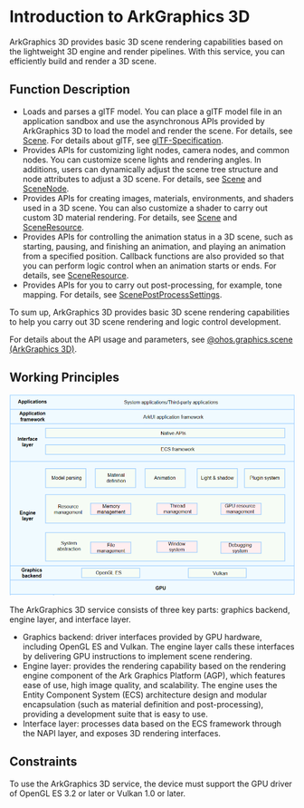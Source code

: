 # Introduction to ArkGraphics 3D

ArkGraphics 3D provides basic 3D scene rendering capabilities based on the lightweight 3D engine and render pipelines. With this service, you can efficiently build and render a 3D scene.

## Function Description

- Loads and parses a glTF model. You can place a glTF model file in an application sandbox and use the asynchronous APIs provided by ArkGraphics 3D to load the model and render the scene. For details, see [Scene](../reference/apis-arkgraphics3d/js-apis-inner-scene.md). For details about glTF, see [glTF-Specification](https://registry.khronos.org/glTF/specs/2.0/glTF-2.0.html).
- Provides APIs for customizing light nodes, camera nodes, and common nodes. You can customize scene lights and rendering angles. In additions, users can dynamically adjust the scene tree structure and node attributes to adjust a 3D scene. For details, see [Scene](../reference/apis-arkgraphics3d/js-apis-inner-scene.md) and [SceneNode](../reference/apis-arkgraphics3d/js-apis-inner-scene-nodes.md).
- Provides APIs for creating images, materials, environments, and shaders used in a 3D scene. You can also customize a shader to carry out custom 3D material rendering. For details, see [Scene](../reference/apis-arkgraphics3d/js-apis-inner-scene.md) and [SceneResource](../reference/apis-arkgraphics3d/js-apis-inner-scene-resources.md).
- Provides APIs for controlling the animation status in a 3D scene, such as starting, pausing, and finishing an animation, and playing an animation from a specified position. Callback functions are also provided so that you can perform logic control when an animation starts or ends. For details, see [SceneResource](../reference/apis-arkgraphics3d/js-apis-inner-scene-resources.md).
- Provides APIs for you to carry out post-processing, for example, tone mapping. For details, see [ScenePostProcessSettings](../reference/apis-arkgraphics3d/js-apis-inner-scene-post-process-settings.md).

To sum up, ArkGraphics 3D provides basic 3D scene rendering capabilities to help you carry out 3D scene rendering and logic control development.

For details about the API usage and parameters, see [@ohos.graphics.scene (ArkGraphics 3D)](../reference/apis-arkgraphics3d/js-apis-scene.md).

## Working Principles
![ArkGraphics 3D service architecture](./figures/graphics-3d-architecture.png)

The ArkGraphics 3D service consists of three key parts: graphics backend, engine layer, and interface layer.
- Graphics backend: driver interfaces provided by GPU hardware, including OpenGL ES and Vulkan. The engine layer calls these interfaces by delivering GPU instructions to implement scene rendering.
- Engine layer: provides the rendering capability based on the rendering engine component of the Ark Graphics Platform (AGP), which features ease of use, high image quality, and scalability. The engine uses the Entity Component System (ECS) architecture design and modular encapsulation (such as material definition and post-processing), providing a development suite that is easy to use.
- Interface layer: processes data based on the ECS framework through the NAPI layer, and exposes 3D rendering interfaces.


## Constraints

To use the ArkGraphics 3D service, the device must support the GPU driver of OpenGL ES 3.2 or later or Vulkan 1.0 or later.
